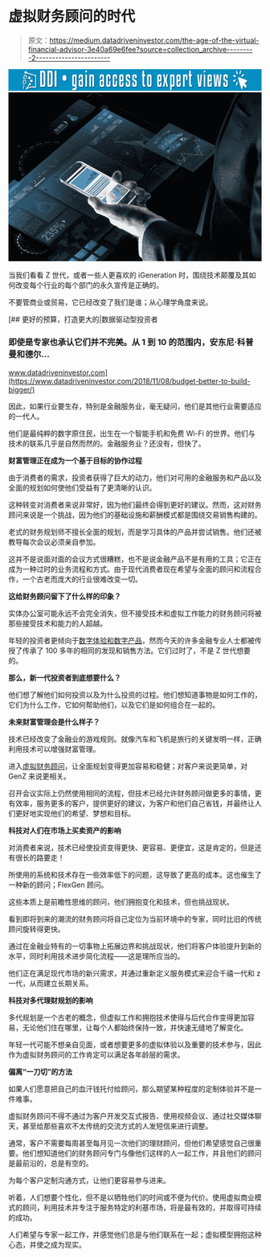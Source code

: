 # 虚拟财务顾问的时代

> 原文：<https://medium.datadriveninvestor.com/the-age-of-the-virtual-financial-advisor-3e40a69e6fee?source=collection_archive---------2----------------------->

[![](img/d59ee9573157852ef845c097d6d0c972.png)](http://www.track.datadriveninvestor.com/1B9E)![](img/2342df56c70ed57f9f52f4a2e975f882.png)

当我们看看 Z 世代，或者一些人更喜欢的 iGeneration 时，围绕技术颠覆及其如何改变每个行业的每个部门的永久宣传是正确的。

不要管商业或贸易，它已经改变了我们是谁；从心理学角度来说。

[](https://www.datadriveninvestor.com/2018/11/08/budget-better-to-build-bigger/) [## 更好的预算，打造更大的|数据驱动型投资者

### 即使是专家也承认它们并不完美。从 1 到 10 的范围内，安东尼·科普曼和德尔…

www.datadriveninvestor.com](https://www.datadriveninvestor.com/2018/11/08/budget-better-to-build-bigger/) 

因此，如果行业要生存，特别是金融服务业，毫无疑问，他们是其他行业需要适应的一代人。

他们是最纯粹的数字原住民，出生在一个智能手机和免费 Wi-Fi 的世界。他们与技术的联系几乎是自然而然的。金融服务业？还没有，但快了。

**财富管理正在成为一个基于目标的协作过程**

由于消费者的需求，投资者获得了巨大的动力，他们对可用的金融服务和产品以及全面的规划如何使他们受益有了更清晰的认识。

这种转变对消费者来说非常好，因为他们最终会得到更好的建议。然而，这对财务顾问来说是一个挑战，因为他们的基础设施和薪酬模式都是围绕交易销售构建的。

老式的财务规划师不擅长全面的规划，而是学习具体的产品并尝试销售。他们还被教导每次会议必须亲自参加。

这并不是说面对面的会议方式很糟糕，也不是说金融产品不是有用的工具；它正在成为一种过时的业务流程和方式。由于现代消费者现在希望与全面的顾问和流程合作，一个古老而庞大的行业很难改变一切。

**这给财务顾问留下了什么样的印象？**

实体办公室可能永远不会完全消失，但不接受技术和虚拟工作能力的财务顾问将被那些接受技术和能力的人超越。

年轻的投资者更倾向于[数字体验和数字产品](https://www.loveyourfinances.com/blog-01/best-investment-apps-2019-0)，然而今天的许多金融专业人士都被传授了传承了 100 多年的相同的发现和销售方法。它们过时了，不是 Z 世代想要的。

**那么，新一代投资者到底想要什么？**

他们想了解他们如何投资以及为什么投资的过程。他们想知道事物是如何工作的，它们为什么工作，它如何帮助他们，以及它们是如何组合在一起的。

**未来财富管理会是什么样子？**

技术已经改变了金融业的游戏规则。就像汽车和飞机是旅行的关键发明一样，正确利用技术可以增强财富管理。

进入[虚拟财务顾问](https://www.loveyourfinances.com/blog-01/what-exactly-virtual-financial-advisor)，让全面规划变得更加容易和稳健；对客户来说更简单，对 GenZ 来说更相关。

召开会议实际上仍然使用相同的流程，但技术已经允许财务顾问做更多的事情，更有效率，服务更多的客户，提供更好的建议，为客户和他们自己省钱，并最终让人们更好地实现他们的希望、梦想和目标。

**科技对人们在市场上买卖资产的影响**

对消费者来说，技术已经使投资变得更快、更容易、更便宜，这是肯定的，但是还有很长的路要走！

所使用的系统和技术存在一些效率低下的问题，这导致了更高的成本。这也催生了一种新的顾问；FlexGen 顾问。

这些本质上是前瞻性思维的顾问，他们拥抱变化和技术，但也挑战现状。

看到即将到来的潮流的财务顾问将自己定位为当前环境中的专家，同时比旧的传统顾问旋转得更快。

通过在金融业特有的一切事物上拓展边界和挑战现状，他们将客户体验提升到新的水平，同时利用技术进步简化流程——这是理所应当的。

他们正在满足现代市场的新兴需求，并通过重新定义服务模式来迎合千禧一代和 z 一代，从而建立长期关系。

**科技对多代理财规划的影响**

多代规划是一个古老的概念，但虚拟工作和拥抱技术使得与后代合作变得更加容易，无论他们住在哪里，让每个人都始终保持一致，并快速无缝地了解变化。

年轻一代可能不想亲自见面，或者想要更多的虚拟体验以及重要的技术参与，因此作为虚拟财务顾问的工作肯定可以满足各年龄层的需求。

**偏离“一刀切”的方法**

如果人们愿意把自己的血汗钱托付给顾问，那么期望某种程度的定制体验并不是一件难事。

虚拟财务顾问不得不通过为客户开发交互式报告、使用视频会议、通过社交媒体聊天，甚至给那些喜欢不太传统的交流方式的人发短信来进行调整。

通常，客户不需要每周甚至每月见一次他们的理财顾问，但他们希望感觉自己很重要。他们想知道他们的财务顾问专门与像他们这样的人一起工作，并且他们的顾问是最前沿的，总是有空的。

为每个客户定制沟通方式，让他们更容易参与进来。

听着，人们想要个性化，但不是以牺牲他们的时间或不便为代价。使用虚拟商业模式的顾问，利用技术并专注于服务特定的利基市场，将是最有效的，并取得可持续的成功。

人们希望与专家一起工作，并感觉他们总是与他们联系在一起；虚拟模型拥抱这种心态，并使之成为现实。